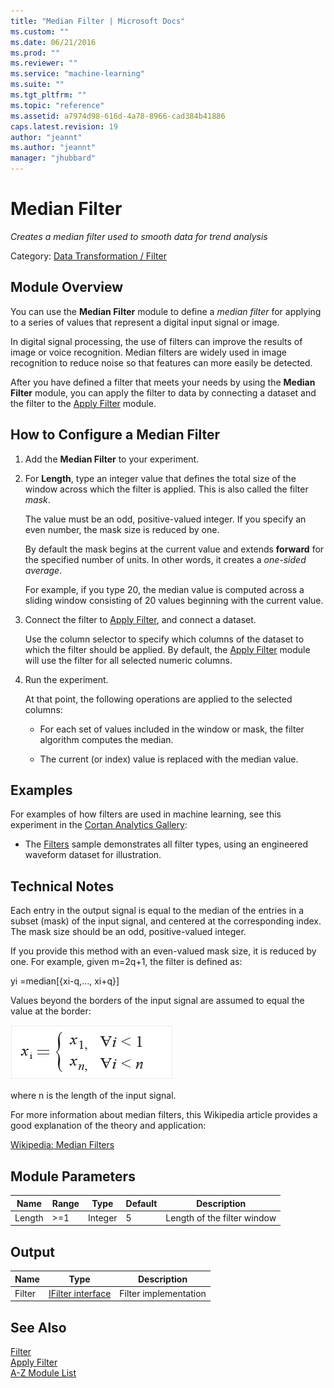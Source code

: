 ```yaml
---
title: "Median Filter | Microsoft Docs"
ms.custom: ""
ms.date: 06/21/2016
ms.prod: ""
ms.reviewer: ""
ms.service: "machine-learning"
ms.suite: ""
ms.tgt_pltfrm: ""
ms.topic: "reference"
ms.assetid: a7974d98-616d-4a78-8966-cad384b41886
caps.latest.revision: 19
author: "jeannt"
ms.author: "jeannt"
manager: "jhubbard"
---
```

# Median Filter
*Creates a median filter used to smooth data for trend analysis*  
  
 Category: [Data Transformation / Filter](data-transformation-filter.md)  
  
##  <a name="Remarks"></a> Module Overview  
 You can use the **Median Filter** module to define a *median filter* for applying to a series of values that represent a digital input signal or image.  
  
 In digital signal processing, the use of filters can improve the results of image or voice recognition. Median filters are widely used in image recognition to reduce noise so that features can more easily be detected.  
  
 After you have defined a filter that meets your needs by using the **Median Filter** module, you can apply the filter to data by connecting a dataset and the filter to the [Apply Filter](apply-filter.md) module.  
  
## How to Configure a Median Filter  
  
1.  Add the **Median Filter** to your experiment.  
  
2.  For **Length**, type an integer value that defines the total size of the window across which the filter is applied. This is also called the filter *mask*.  
  
     The value must be an odd, positive-valued integer. If you specify an even number, the mask size is reduced by one.  
  
     By default the mask begins at the current value and extends **forward** for the specified number of units. In other words, it creates a *one-sided average*.  
  
     For example, if you type 20, the median value is computed across a sliding window consisting of 20 values beginning with the current value.  
  
3.  Connect the filter to [Apply Filter](apply-filter.md), and connect a dataset.  
  
     Use the column selector to specify which columns of the dataset to which the filter should be applied. By default, the [Apply Filter](apply-filter.md) module will use the filter for all selected numeric columns.  
  
4.  Run the experiment.  
  
     At that point, the following operations are applied to the selected columns:  
  
    -   For each set of values included in the window or mask, the filter algorithm computes the median.  
  
    -   The current (or index) value is replaced with the median value.  
  
## Examples  
 For examples of how filters are used in machine learning, see this experiment in the [Cortan Analytics Gallery](http://gallery.cortanaintelligence.com):  
  
-   The [Filters](http://go.microsoft.com/fwlink/?LinkId=525732) sample demonstrates all filter types, using an engineered waveform dataset for illustration.  
  
## Technical Notes  
 Each entry in the output signal is equal to the median of the entries in a subset (mask) of the input signal, and centered at the corresponding index. The mask size should be an odd, positive-valued integer.  
  
 If you provide this method with an even-valued mask size, it is reduced by one. For example, given m=2q+1, the filter is defined as:  
  
 yi =median[{xi-q,…, xi+q}]  
  
 Values beyond the borders of the input signal are assumed to equal the value at the border:  
  
 ![values beyond borders of median filter](media/aml-medianfilterborder.png "AML_MedianFilterBorder")  
  
 where n is the length of the input signal.  
  
 For more information about median filters, this Wikipedia article provides a good explanation of the theory and application:  
  
 [Wikipedia: Median Filters](http://en.wikipedia.org/wiki/Median_filter)  
  
##  <a name="parameters"></a> Module Parameters  
  
|Name|Range|Type|Default|Description|  
|----------|-----------|----------|-------------|-----------------|  
|Length|>=1|Integer|5|Length of the filter window|  
  
##  <a name="Outputs"></a> Output  
  
|Name|Type|Description|  
|----------|----------|-----------------|  
|Filter|[IFilter interface](ifilter-interface.md)|Filter implementation|  
  
## See Also  
 [Filter](data-transformation-filter.md)   
 [Apply Filter](apply-filter.md)   
 [A-Z Module List](a-z-module-list.md)